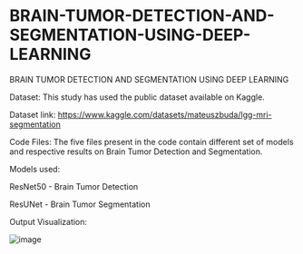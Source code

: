 # BRAIN-TUMOR-DETECTION-AND-SEGMENTATION-USING-DEEP-LEARNING
BRAIN TUMOR DETECTION AND SEGMENTATION USING DEEP LEARNING

Dataset:
This study has used the public dataset available on Kaggle. 

Dataset link: https://www.kaggle.com/datasets/mateuszbuda/lgg-mri-segmentation



Code Files:
The five files present in the code contain different set of models and respective results on Brain Tumor Detection and Segmentation. 

Models used:

ResNet50 - Brain Tumor Detection

ResUNet - Brain Tumor Segmentation


Output Visualization:

![image](https://user-images.githubusercontent.com/100409064/187223015-816a5228-ad4e-451c-b682-1f37fe5d614c.png)


